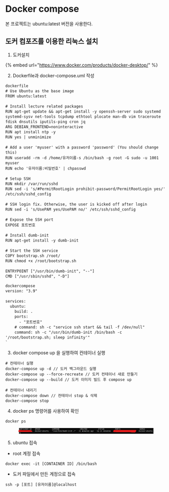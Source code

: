 # Docker compose

본 프로젝트는 ubuntu:latest 버전을 사용한다.

## 도커 컴포즈를 이용한 리눅스 설치

1. 도커설치

{% embed url="https://www.docker.com/products/docker-desktop/" %}

2. Dockerfile과 docker-compose.uml 작성

```docker
dockerfile
# Use Ubuntu as the base image
FROM ubuntu:latest

# Install lecture related packages
RUN apt-get update && apt-get install -y openssh-server sudo systemd systemd-sysv net-tools tcpdump ethtool plocate man-db vim traceroute fdisk dnsutils iputils-ping cron jq
ARG DEBIAN_FRONTEND=noninteractive
RUN apt install ntp -y
RUN yes | unminimize

# Add a user 'myuser' with a password 'password' (You should change this)
RUN useradd -rm -d /home/유저이름-s /bin/bash -g root -G sudo -u 1001 myuser
RUN echo '유저이름:비밀번호' | chpasswd

# Setup SSH
RUN mkdir /var/run/sshd
RUN sed -i 's/#PermitRootLogin prohibit-password/PermitRootLogin yes/' /etc/ssh/sshd_config

# SSH login fix. Otherwise, the user is kicked off after login
RUN sed -i 's/UsePAM yes/UsePAM no/' /etc/ssh/sshd_config

# Expose the SSH port
EXPOSE 포트번호

# Install dumb-init
RUN apt-get install -y dumb-init

# Start the SSH service
COPY bootstrap.sh /root/
RUN chmod +x /root/bootstrap.sh

ENTRYPOINT ["/usr/bin/dumb-init", "--"]
CMD ["/usr/sbin/sshd", "-D"]
```



```docker
dockercompose
version: "3.9"

services:
  ubuntu:
    build: .
    ports:
      - "포트번호"
    # command: sh -c "service ssh start && tail -f /dev/null"
    command: sh -c "/usr/bin/dumb-init /bin/bash -c '/root/bootstrap.sh; sleep infinity'"
`
```



3. docker compose up 을 실행하여 컨테이너 실행

```docker
# 컨테이너 실행
docker-compose up -d // 도커 백그라운드 실행
docker-compose up --force-recreate // 도커 컨테이너 새로 만들기
docker-compose up --build // 도커 이미지 빌드 후 compose up

# 컨테이너 내리기
docker-compose down // 컨테이너 stop & 삭제
docker-compose stop
```

4. docker ps 명령어를 사용하여 확인

```docker
docker ps
```

<figure><img src="../../.gitbook/assets/image (2).png" alt=""><figcaption></figcaption></figure>

5. ubuntu 접속

* root 계정 접속

```docker
docker exec -it [CONTAINER ID] /bin/bash
```

* 도커 파일에서 만든 계정으로 접속

```docker
ssh -p [포트] [유저이름]@localhost
```
